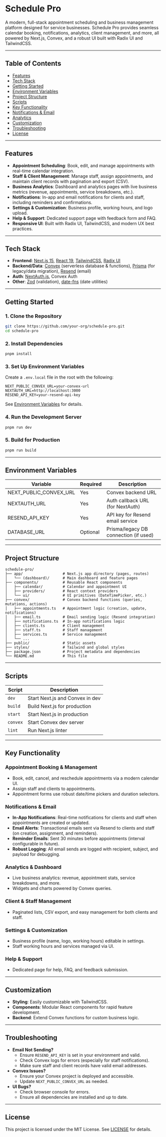# Schedule Pro

A modern, full-stack appointment scheduling and business management platform designed for service businesses. Schedule Pro provides seamless calendar booking, notifications, analytics, client management, and more, all powered by Next.js, Convex, and a robust UI built with Radix UI and TailwindCSS.

---

## Table of Contents
- [Features](#features)
- [Tech Stack](#tech-stack)
- [Getting Started](#getting-started)
- [Environment Variables](#environment-variables)
- [Project Structure](#project-structure)
- [Scripts](#scripts)
- [Key Functionality](#key-functionality)
- [Notifications & Email](#notifications--email)
- [Analytics](#analytics)
- [Customization](#customization)
- [Troubleshooting](#troubleshooting)
- [License](#license)

---

## Features
- **Appointment Scheduling**: Book, edit, and manage appointments with real-time calendar integration.
- **Staff & Client Management**: Manage staff, assign appointments, and maintain client records with pagination and export (CSV).
- **Business Analytics**: Dashboard and analytics pages with live business metrics (revenue, appointments, service breakdowns, etc.).
- **Notifications**: In-app and email notifications for clients and staff, including reminders and confirmations.
- **Settings & Customization**: Business profile, working hours, and logo upload.
- **Help & Support**: Dedicated support page with feedback form and FAQ.
- **Responsive UI**: Built with Radix UI, TailwindCSS, and modern UX best practices.

---

## Tech Stack
- **Frontend**: [Next.js 15](https://nextjs.org/), [React 19](https://react.dev/), [TailwindCSS](https://tailwindcss.com/), [Radix UI](https://www.radix-ui.com/)
- **Backend/Data**: [Convex](https://convex.dev/) (serverless database & functions), [Prisma](https://www.prisma.io/) (for legacy/data migration), [Resend](https://resend.com/) (email)
- **Auth**: [NextAuth.js](https://next-auth.js.org/), Convex Auth
- **Other**: [Zod](https://zod.dev/) (validation), [date-fns](https://date-fns.org/) (date utilities)

---

## Getting Started

### 1. Clone the Repository
```bash
git clone https://github.com/your-org/schedule-pro.git
cd schedule-pro
```

### 2. Install Dependencies
```bash
pnpm install
```

### 3. Set Up Environment Variables
Create a `.env.local` file in the root with the following:
```env
NEXT_PUBLIC_CONVEX_URL=your-convex-url
NEXTAUTH_URL=http://localhost:3000
RESEND_API_KEY=your-resend-api-key
```
See [Environment Variables](#environment-variables) for details.

### 4. Run the Development Server
```bash
pnpm run dev
```

### 5. Build for Production
```bash
pnpm run build
```

---

## Environment Variables
| Variable               | Required | Description                                      |
|------------------------|----------|--------------------------------------------------|
| NEXT_PUBLIC_CONVEX_URL | Yes      | Convex backend URL                               |
| NEXTAUTH_URL           | Yes      | Auth callback URL (for NextAuth)                 |
| RESEND_API_KEY         | Yes      | API key for Resend email service                 |
| DATABASE_URL           | Optional | Prisma/legacy DB connection (if used)            |

---

## Project Structure
```
schedule-pro/
├── app/                  # Next.js app directory (pages, routes)
│   └── (dashboard)/      # Main dashboard and feature pages
├── components/           # Reusable React components
│   ├── calendar/         # Calendar and appointment UI
│   ├── providers/        # React context providers
│   └── ui/               # UI primitives (DateTimePicker, etc.)
├── convex/               # Convex backend functions (queries, mutations, actions)
│   ├── appointments.ts   # Appointment logic (creation, update, notifications)
│   ├── email.ts          # Email sending logic (Resend integration)
│   ├── notifications.ts  # In-app notifications logic
│   ├── clients.ts        # Client management
│   ├── staff.ts          # Staff management
│   ├── services.ts       # Service management
│   └── ...
├── public/               # Static assets
├── styles/               # Tailwind and global styles
├── package.json          # Project metadata and dependencies
└── README.md             # This file
```

---

## Scripts
| Script         | Description                        |
|----------------|------------------------------------|
| `dev`          | Start Next.js and Convex in dev     |
| `build`        | Build Next.js for production        |
| `start`        | Start Next.js in production         |
| `convex`       | Start Convex dev server             |
| `lint`         | Run Next.js linter                  |

---

## Key Functionality

### Appointment Booking & Management
- Book, edit, cancel, and reschedule appointments via a modern calendar UI.
- Assign staff and clients to appointments.
- Appointment forms use robust date/time pickers and duration selectors.

### Notifications & Email
- **In-App Notifications**: Real-time notifications for clients and staff when appointments are created or updated.
- **Email Alerts**: Transactional emails sent via Resend to clients and staff (on creation, assignment, and reminders).
- **Reminder Emails**: Sent 30 minutes before appointments (interval configurable in future).
- **Robust Logging**: All email sends are logged with recipient, subject, and payload for debugging.

### Analytics & Dashboard
- Live business analytics: revenue, appointment stats, service breakdowns, and more.
- Widgets and charts powered by Convex queries.

### Client & Staff Management
- Paginated lists, CSV export, and easy management for both clients and staff.

### Settings & Customization
- Business profile (name, logo, working hours) editable in settings.
- Staff working hours and services managed via UI.

### Help & Support
- Dedicated page for help, FAQ, and feedback submission.

---

## Customization
- **Styling**: Easily customizable with TailwindCSS.
- **Components**: Modular React components for rapid feature development.
- **Backend**: Extend Convex functions for custom business logic.

---

## Troubleshooting
- **Email Not Sending?**
  - Ensure `RESEND_API_KEY` is set in your environment and valid.
  - Check Convex logs for errors (especially for staff notifications).
  - Make sure staff and client records have valid email addresses.
- **Convex Issues?**
  - Ensure your Convex project is deployed and accessible.
  - Update `NEXT_PUBLIC_CONVEX_URL` as needed.
- **UI Bugs?**
  - Check browser console for errors.
  - Ensure all dependencies are installed and up to date.

---

## License

This project is licensed under the MIT License. See [LICENSE](./LICENSE) for details.
